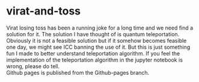 # virat-and-toss
Virat losing toss has been a running joke for a long time and we need find a solution for it.
The solution I have thought of is quantum teleportation.
Obviously it is not a feasible solution but if it somehow becomes feasible one day, we might see ICC banning the use of it.
But this is just something fun I made to better understand teleportation algorithm.
If you feel the implementation of the teleportation algorithm in the jupyter notebook is wrong, please do tell.
<br>
Github pages is published from the Github-pages branch.
<br>
